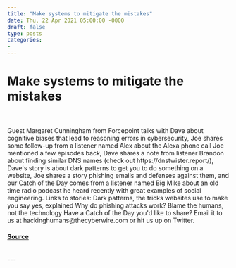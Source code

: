 ```yaml
---
title: "Make systems to mitigate the mistakes"
date: Thu, 22 Apr 2021 05:00:00 -0000
draft: false
type: posts
categories: 
- 
---
```

# Make systems to mitigate the mistakes

<br/>

<br/>
Guest Margaret Cunningham from Forcepoint talks with Dave about cognitive biases that lead to reasoning errors in cybersecurity, Joe shares some follow-up from a listener named Alex about the Alexa phone call Joe mentioned a few episodes back, Dave shares a note from listener Brandon about finding similar DNS names (check out https://dnstwister.report/), Dave's story is about dark patterns to get you to do something on a website, Joe shares a story phishing emails and defenses against them, and our Catch of the Day comes from a listener named Big Mike about an old time radio podcast he heard recently with great examples of social engineering. Links to stories: Dark patterns, the tricks websites use to make you say yes, explained Why do phishing attacks work? Blame the humans, not the technology Have a Catch of the Day you'd like to share? Email it to us at hackinghumans@thecyberwire.com or hit us up on Twitter.

#### [Source](https://thecyberwire.com/podcasts/hacking-humans/144/notes)

<br/>
---
